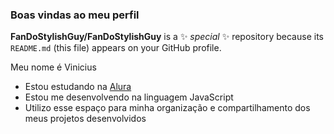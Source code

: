 ### Boas vindas ao meu perfil


**FanDoStylishGuy/FanDoStylishGuy** is a ✨ _special_ ✨ repository because its `README.md` (this file) appears on your GitHub profile.

Meu nome é Vinicius
- Estou estudando na [Alura](https://www.alura.com.br)
- Estou me desenvolvendo na linguagem JavaScript
- Utilizo esse espaço para minha organização e
compartilhamento dos meus projetos desenvolvidos
